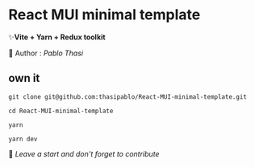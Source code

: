 # React MUI minimal template

✨**Vite + Yarn + Redux toolkit**

🎈 Author : _Pablo Thasi_

## own it

```\
git clone git@github.com:thasipablo/React-MUI-minimal-template.git
```

```\
cd React-MUI-minimal-template
```

```\
yarn
```

```\
yarn dev
```

🌟 _Leave a start and don't forget to contribute_
